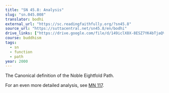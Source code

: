 ```yaml
---
title: "SN 45.8: Analysis"
slug: "sn.045.008"
translator: bodhi
external_url: "https://sc.readingfaithfully.org/?sn45.8"
source_url: "https://suttacentral.net/sn45.8/en/bodhi"
drive_links: ["https://drive.google.com/file/d/149iclX8X-8ESZ7YK4bTjaQVDXBXiqUxc/view?usp=drivesdk"]
course: buddhism
tags:
  - sn
  - function
  - path
year: 2000
---
```


The Canonical definition of the Noble Eightfold Path.

For an even more detailed analysis, see [MN 117](/content/canon/mn117).
